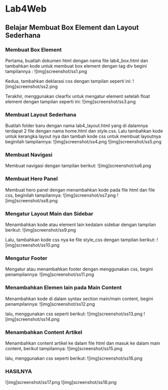 # Lab4Web

## Belajar Membuat Box Element dan Layout Sederhana

### Membuat Box Element
Pertama, buatlah dokumen html dengan nama file lab4_box.html dan tambahkan kode untuk membuat box element dengan tag div begini tampilannya :
![img]screenshot/ss1.png

Kedua, tambahkan deklarasi css dengan tampilan seperti ini:
![img]screenshot/ss2.png

Terakhir, menggunakan clearfix untuk mengatur element setelah float element dengan tampilan seperti ini:
![img]screenshot/ss3.png

### Membuat Layout Sederhana
Buatlah folder baru dengan nama lab4_layout.html yang di dalamnya terdapat 2 file dengan nama home.html dan style.css. Lalu tambahkan kode untuk kerangka layout nya dan tambah kode css untuk membuat layoutnya beginilah tampilannya:
![img]screenshot/ss4.png
![img]screenshot/ss5.png

### Membuat Navigasi
Membuat navigasi dengan tampilan berikut:
![img]screenshot/ss6.png

### Membuat Hero Panel
Membuat hero panel dengan menambahkan kode pada file html dan file css, beginilah tampilannya:
![img]screenshot/ss7.png
![img]screenshot/ss8.png

### Mengatur Layout Main dan Sidebar
Menambahkan kode atau element lain kedalam sidebar dengan tampilan berikut:
![img]screenshot/ss9.png

Lalu, tambahkan kode css nya ke file style_css dengan tampilan berikut:
![img]screenshot/ss10.png

### Mengatur Footer
Mengatur atau menambahkan footer dengan menggunakan css, begini penampilannya:
![img]screenshot/ss11.png

### Menambahkan Elemen lain pada Main Content
Menambahkan kode di dalam syntax section main/main content, begini penampilannya:
![img]screenshot/ss12.png

lalu, menggunakan css seperti berikut:
![img]screenshot/ss13.png
![img]screenshot/ss14.png

### Menambahkan Content Artikel
Menambahkan content artikel ke dalam file html dan masuk ke dalam main content, berikut tampilannya:
![img]screenshot/ss15.png

lalu, menggunakan css seperti berikut:
![img]screenshot/ss16.png

### HASILNYA
![img]screenshot/ss17.png
![img]screenshot/ss18.png